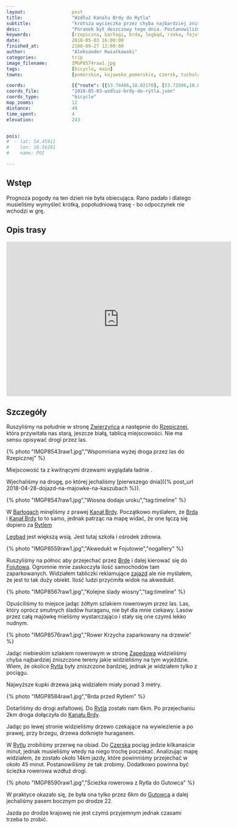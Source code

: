 ```yaml
---
layout:                 post
title:                  "Wzdłuż Kanału Brdy do Rytla"
subtitle:               "krótsza wycieczka przez chyba najbardziej zniszczone huraganem lasy"
desc:                   "Poranek był deszczowy tego dnia. Postanowiliśmy zaplanować krótszą trasę aby się nie nudzić. Oprócz standardowych lasów widzieliśmy efekty huraganu z poprzedniego roku i Kanał Brdy."
keywords:               [rzepiczna, barłogi, brda, legbąd, rzeka, fojutowo, huragan 2017, rytel]
date:                   2018-05-03 16:00:00
finished_at:            2100-09-27 12:00:00
author:                 "Aleksander Kwiatkowski"
categories:             trip
image_filename:         IMGP8574raw1.jpg
tags:                   [bicycle, main]
towns:                  [pomorskie, kujawsko_pomorskie, czersk, tuchola]

coords:                 [{"route": [[53.74486,18.02170], [53.72506,18.04547], [53.71496,18.00934], [53.71038,17.94076], [53.71968,17.94488], [53.72323,17.92917], [53.72146,17.90231], [53.72197,17.87124], [53.71084,17.87278], [53.71821,17.83579], [53.73766,17.81802], [53.75161,17.77365], [53.76552,17.83279], [53.79062,17.94806], [53.78748,17.99037]], "type": "bicycle"}]
coords_file:            "2018-05-03-wzdluz-brdy-do-rytla.json"
coords_type:            "bicycle"
map_zooms:              12
distance:               49
time_spent:             4
elevation:              243


pois:
#  - lat: 54.45911
#    lon: 18.56281
#    name: POI

---
```


[wiki-legbad]: https://pl.wikipedia.org/wiki/Legb%C4%85d
[wiki-kanal-brdy]: https://pl.wikipedia.org/wiki/Wielki_Kana%C5%82_Brdy
[wiki-zwierzyniec]: https://pl.wikipedia.org/wiki/Zwierzyniec_(powiat_tucholski)
[wiki-rzepiczna]: https://pl.wikipedia.org/wiki/Rzepiczna
[wiki-barlogi]: https://pl.wikipedia.org/wiki/Bar%C5%82ogi_(kolonia_w_wojew%C3%B3dztwie_kujawsko-pomorskim)
[wiki-kanal-brda]: https://pl.wikipedia.org/wiki/Wielki_Kana%C5%82_Brdy
[wiki-brda]: https://pl.wikipedia.org/wiki/Brda
[wiki-rytel]: https://pl.wikipedia.org/wiki/Rytel
[wiki-fojutowo]: https://pl.wikipedia.org/wiki/Fojutowo
[wiki-zapedowo]: https://pl.wikipedia.org/wiki/Zap%C4%99dowo
[wiki-czersk]: https://pl.wikipedia.org/wiki/Czersk
[wiki-gutowiec]: https://pl.wikipedia.org/wiki/Gutowiec

[zajazd-fojutowo]: http://www.zajazd-fojutowo.pl/


## Wstęp

Prognoza pogody na ten dzień nie była obiecująca. Rano padało i dlatego musieliśmy
wymyśleć krótką, popołudniową trasę - bo odpoczynek nie wchodzi w grę.

## Opis trasy

<iframe height='405' width='590' frameborder='0' allowtransparency='true' scrolling='no' src='https://www.strava.com/activities/1547186582/embed/56e93a545e1ea5c9840209904e8434ab64a9b9d9'></iframe>

## Szczegóły

Ruszyliśmy na południe w stronę [Zwierzyńca][wiki-zwierzyniec] a
następnie do [Rzepicznej][wiki-rzepiczna], która przywitała nas
starą, jeszcze białą, tablicą miejscowości.
Nie ma sensu opisywać drogi przez las.

{% photo "IMGP8543raw1.jpg","Wspomniana wyżej droga przez las do Rzepicznej" %}

Miejscowość ta z kwitnącymi drzewami wyglądała ładnie .

Wjechaliśmy na drogę, po której jechaliśmy
[pierwszego dnia]({% post_url 2018-04-28-dojazd-na-majowke-na-kaszubach %}).

{% photo "IMGP8547raw1.jpg","Wiosna dodaje uroku","tag:timeline" %}

W [Barłogach][wiki-barlogi] minęliśmy z prawej [Kanał Brdy][wiki-kanal-brda].
Początkowo myślałem, że [Brda][wiki-brda] i [Kanał Brdy][wiki-kanal-brdy]
to to samo, jednak patrząc na mapę widać, że one łączą się
dopiero za [Rytlem][wiki-rytel]

[Legbąd][wiki-legbad] jest większą wsią. Jest tutaj szkoła i ośrodek zdrowia.

{% photo "IMGP8559raw1.jpg","Akwedukt w Fojutowie","nogallery" %}

Ruszyliśmy na północ aby przejechać przez [Brdę][wiki-brda] i
dalej kierować się do [Fojutowa][wiki-fojutowo].
Ogromnie mnie zaskoczyła ilość samochodów tam zaparkowanych.
Widziałem tabliczki reklamujące [zajazd][zajazd-fojutowo] ale nie myślałem,
że jest to tak duży obiekt.
Ilość ludzi przyćmiła widok na akwedukt.

{% photo "IMGP8567raw1.jpg","Kolejne ślady wiosny","tag:timeline" %}

Opuściliśmy to miejsce jadąc żółtym szlakiem rowerowym przez las.
Las, który oprócz smutnych śladów huraganu, nie był dla mnie ciekawy.
Lasów przez całą majówkę mieliśmy wystarczająco i stały się one czymś
lekko nudnym.

{% photo "IMGP8576raw1.jpg","Rower Krzycha zaparkowany na drzewie" %}

Jadąc niebieskim szlakiem rowerowym w stronę [Zapędowa][wiki-zapedowo]
widzieliśmy chyba najbardziej zniszczone tereny jakie widzieliśmy
na tym wyjeździe. Wiem, że okolice [Rytla][wiki-rytel] były zniszczone
bardziej, jednak je widziałem tylko z pociągu.

Najwyższe kupki drzewa jaką widziałem miały ponad 3 metry.

{% photo "IMGP8584raw1.jpg","Brda przed Rytlem" %}

Dotarliśmy do drogi asfaltowej. Do [Rytla][wiki-rytel] zostało nam
6km. Po przejechaniu 2km droga dołączyła do
[Kanału Brdy][wiki-kanal-brdy].

Jadąc po lewej stronie widzieliśmy drzewo czekające na wywiezienie a po
prawej, przy brzegu, drzewa dotknięte huraganem.

W [Rytlu][wiki-rytel] zrobiliśmy przerwę na obiad. Do [Czerska][wiki-czersk]
pociąg jedzie kilkanaście minut, jednak musieliśmy wtedy na niego
trochę poczekać. Analizując mapę widziałem, że zostało około 14km jazdy,
które powinniśmy przejechać w około 45 minut. Postanowiliśmy że
tak zrobimy. Dodatkowo powinna być ścieżka rowerowa wzdłuż drogi.

{% photo "IMGP8590raw1.jpg","Ścieżka rowerowa z Rytla do Gutowca" %}

W praktyce okazało się, że była ona tylko przez 6km do [Gutowca][wiki-gutowiec]
a dalej jechaliśmy pasem bocznym po drodze 22.

Jazda po drodze krajowej nie jest czymś przyjemnym jednak czasami trzeba
to zrobić.
